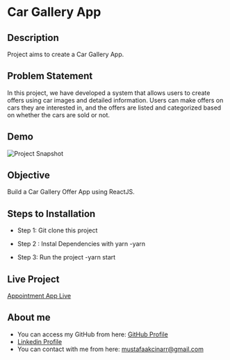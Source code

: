 # Car Gallery App

## Description

Project aims to create a Car Gallery App.

## Problem Statement

In this project, we have developed a system that allows users to create offers using car images and detailed information. Users can make offers on cars they are interested in, and the offers are listed and categorized based on whether the cars are sold or not.

## Demo

![Project Snapshot](./car-gallery.gif)

## Objective

Build a Car Gallery Offer App using ReactJS.

## Steps to Installation

- Step 1: Git clone this project

- Step 2 : Instal Dependencies with yarn
-yarn

- Step 3: Run the project
-yarn start

## Live Project

[Appointment App Live](https://carsale-app.vercel.app/)

## About me
- You can access my GitHub from here: [GitHub Profile](https://github.com/mustafaakcinar)
- [Linkedin Profile](https://www.linkedin.com/in/mustafaakcinar/)
- You can contact with me from here: mustafaakcinarr@gmail.com
